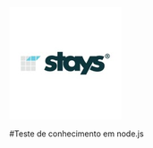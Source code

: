 ![Logo](https://github.com/rafaelferreira2312/teste-empresa-stays/blob/main/img/stays.jpeg)

#Teste de conhecimento em node.js
